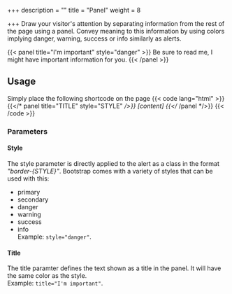 +++
description = ""
title = "Panel"
weight = 8

+++
Draw your visitor's attention by separating information from the rest of the page using a panel. Convey meaning to this information by using colors implying danger, warning, success or info similarly as alerts.

{{< panel title="I'm important" style="danger" >}}
Be sure to read me, I might have important information for you.
{{< /panel >}}

## Usage

Simply place the following shortcode on the page
{{< code lang="html" >}}
{{</* panel title="TITLE" style="STYLE" _/>}} \[content\] {{</_ /panel */>}}
{{< /code >}}

### Parameters

#### Style

The style parameter is directly applied to the alert as a class in the format _"border-{STYLE}"_. Bootstrap comes with a variety of styles that can be used with this:

* primary
* secondary
* danger
* warning
* success
* info  
  Example: <code>style="danger"</code>.

#### Title

The title paramter defines the text shown as a title in the panel. It will have the same color as the style.  
Example: <code>title="I'm important"</code>.
